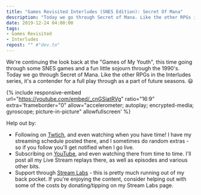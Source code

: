 ```yaml
---
title: "Games Revisited Interludes (SNES Edition): Secret Of Mana"
description: "Today we go through Secret of Mana. Like the other RPGs in the Interludes series, it's a contender for a full play through as a part of future seasons."
date: 2019-12-24 04:00:00
tags:
- Games Revisited
- Interludes
repost: "" #"dev.to"
---
```


We're continuing the look back at the "Games of My Youth", this time going through some SNES games and a fun little sojourn through the 1990's. Today we go through Secret of Mana. Like the other RPGs in the Interludes series, it's a contender for a full play through as a part of future seasons. :smiley:
<!--more-->


{% include responsive-embed url="https://youtube.com/embed/_cnGSiatRVg" ratio="16:9" extra='frameborder="0" allow="accelerometer; autoplay; encrypted-media; gyroscope; picture-in-picture" allowfullscreen' %}

Help out by:
 * Following on [Twtich](https://twitch.tv/AnonJr_Live), and even watching when you have time! I have my streaming schedule posted there, and I sometimes do random extras - so if you follow you'll get notified when I go live.
 * Subscribing on [YouTube](http://www.youtube.com/channel/UCXafqhKHbkSUIrq0LAuu0tw), and even watching there from time to time. I'll post all my Live Stream replays there, as well as episodes and various other bits.
 * Support through [Stream Labs](https://streamlabs.com/anonjr_live) - this is pretty much running out of my back pocket. If you're enjoying the content, consider helping out with some of the costs by donating/tipping on my Stream Labs page.